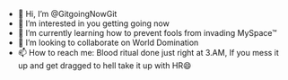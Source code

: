 - 👋 Hi, I’m @GitgoingNowGit
- 👀 I’m interested in you getting going now
- 🌱 I’m currently learning how to prevent fools from invading MySpace™
- 💞️ I’m looking to collaborate on World Domination
- 📫 How to reach me: Blood ritual done just right at 3.AM, If you mess it up and get dragged to hell take it up with HR😄

<!---
GitgoingNowGit/GitgoingNowGit is a ✨ special ✨ repository because its `README.md` (this file) appears on your GitHub profile.
You can click the Preview link to take a look at your changes.
--->
